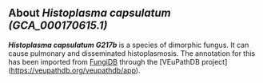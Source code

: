 
About *Histoplasma capsulatum (GCA\_000170615.1)* 
--------------------------------------------------------------

***Histoplasma capsulatum G217b*** is a species of dimorphic fungus. 
It can cause pulmonary and disseminated histoplasmosis.
The annotation for this has been imported from [FungiDB](https://fungidb.org/fungidb/app/record/dataset/NCBITAXON_447094)
through the [VEuPathDB project] (https://veupathdb.org/veupathdb/app).
